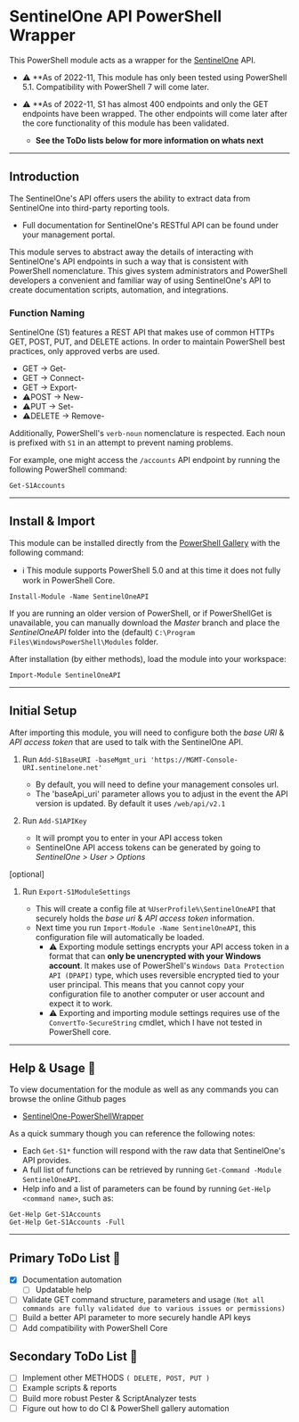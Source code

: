 # SentinelOne API PowerShell Wrapper

This PowerShell module acts as a wrapper for the [SentinelOne](https://www.SentinelOne.com/) API.

* :warning: **As of 2022-11, This module has only been tested using PowerShell 5.1. Compatibility with PowerShell 7 will come later.
* :warning: **As of 2022-11, S1 has almost 400 endpoints and only the GET endpoints have been wrapped. The other endpoints will come later after the core functionality of this module has been validated.

  * **See the ToDo lists below for more information on whats next**

---

## Introduction

The SentinelOne's API offers users the ability to extract data from SentinelOne into third-party reporting tools.

* Full documentation for SentinelOne's RESTful API can be found under your management portal.

This module serves to abstract away the details of interacting with SentinelOne's API endpoints in such a way that is consistent with PowerShell nomenclature. This gives system administrators and PowerShell developers a convenient and familiar way of using SentinelOne's API to create documentation scripts, automation, and integrations.

### Function Naming

SentinelOne (S1) features a REST API that makes use of common HTTPs GET, POST, PUT, and DELETE actions. In order to maintain PowerShell best practices, only approved verbs are used.

* GET -> Get-
* GET -> Connect-
* GET -> Export-
* :warning:POST -> New-
* :warning:PUT -> Set-
* :warning:DELETE -> Remove-

Additionally, PowerShell's `verb-noun` nomenclature is respected. Each noun is prefixed with `S1` in an attempt to prevent naming problems.

For example, one might access the `/accounts` API endpoint by running the following PowerShell command:

```posh
Get-S1Accounts
```

---

## Install & Import

This module can be installed directly from the [PowerShell Gallery](https://www.powershellgallery.com/packages/SentinelOneAPI) with the following command:

* :information_source: This module supports PowerShell 5.0 and at this time it does not fully work in PowerShell Core.

```posh
Install-Module -Name SentinelOneAPI
```

If you are running an older version of PowerShell, or if PowerShellGet is unavailable, you can manually download the *Master* branch and place the *SentinelOneAPI* folder into the (default) `C:\Program Files\WindowsPowerShell\Modules` folder.

After installation (by either methods), load the module into your workspace:

```posh
Import-Module SentinelOneAPI
```

---

## Initial Setup

After importing this module, you will need to configure both the *base URI* & *API access token* that are used to talk with the SentinelOne API.

1. Run `Add-S1BaseURI -baseMgmt_uri 'https://MGMT-Console-URI.sentinelone.net'`
   * By default, you will need to define your management consoles url.
   * The 'baseApi_uri' parameter allows you to adjust in the event the API version is updated. By default it uses `/web/api/v2.1`

2. Run `Add-S1APIKey`
   * It will prompt you to enter in your API access token
   * SentinelOne API access tokens can be generated by going to *SentinelOne > User > Options*

[optional]

1. Run `Export-S1ModuleSettings`

   * This will create a config file at `%UserProfile%\SentinelOneAPI` that securely holds the *base uri* & *API access token* information.
   * Next time you run `Import-Module -Name SentinelOneAPI`, this configuration file will automatically be loaded.
      * :warning: Exporting module settings encrypts your API access token in a format that can **only be unencrypted with your Windows account**. It makes use of PowerShell's `Windows Data Protection API (DPAPI)` type, which uses reversible encrypted tied to your user principal. This means that you cannot copy your configuration file to another computer or user account and expect it to work.
      * :warning: Exporting and importing module settings requires use of the `ConvertTo-SecureString` cmdlet, which I have not tested in PowerShell core.

---

## Help & Usage :blue_book:

To view documentation for the module as well as any commands you can browse the online Github pages

* [SentinelOne-PowerShellWrapper](https://celerium.github.io/SentinelOne-PowerShellWrapper)

As a quick summary though you can reference the following notes:

* Each `Get-S1*` function will respond with the raw data that SentinelOne's API provides.
* A full list of functions can be retrieved by running `Get-Command -Module SentinelOneAPI`.
* Help info and a list of parameters can be found by running `Get-Help <command name>`, such as:

```posh
Get-Help Get-S1Accounts
Get-Help Get-S1Accounts -Full
```

---

## Primary ToDo List :dart:

* [x] Documentation automation
  * [ ] Updatable help
* [ ] Validate GET command structure, parameters and usage `(Not all commands are fully validated due to various issues or permissions)`
* [ ] Build a better API parameter to more securely handle API keys
* [ ] Add compatibility with PowerShell Core

## Secondary ToDo List :dart:

* [ ] Implement other METHODS `( DELETE, POST, PUT )`
* [ ] Example scripts & reports
* [ ] Build more robust Pester & ScriptAnalyzer tests
* [ ] Figure out how to do CI & PowerShell gallery automation
